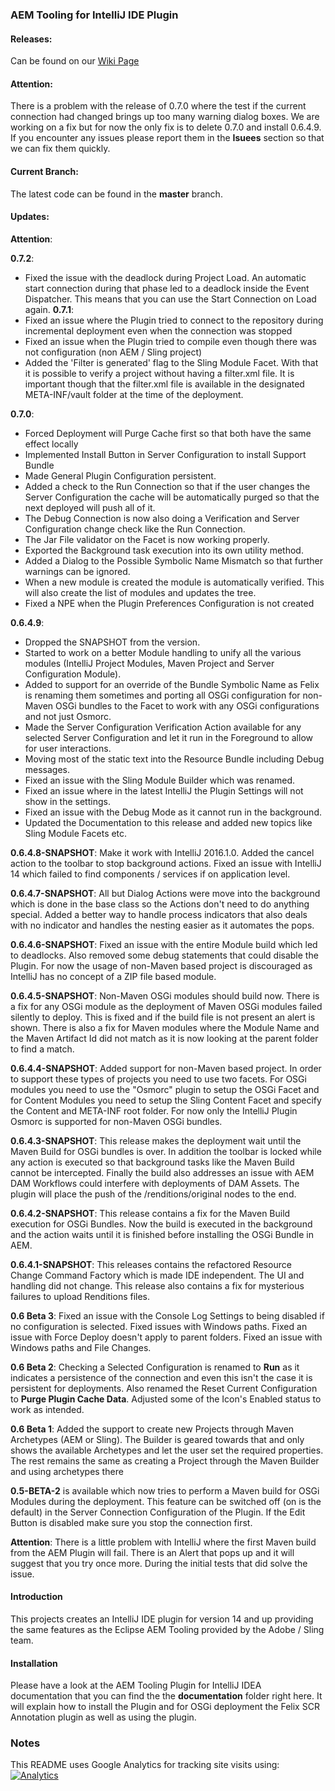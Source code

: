 ### AEM Tooling for IntelliJ IDE Plugin

#### Releases:

Can be found on our [Wiki Page](https://github.com/headwirecom/aem-ide-tooling-4-intellij/wiki)

#### Attention:

There is a problem with the release of 0.7.0 where the test if the current connection had changed
brings up too many warning dialog boxes. We are working on a fix but for now the only fix is to
delete 0.7.0 and install 0.6.4.9.
If you encounter any issues please report them in the **Isuees** section so that we can fix them
quickly.

#### Current Branch:

The latest code can  be found in the **master** branch.

#### Updates:

**Attention**:

**0.7.2**:
* Fixed the issue with the deadlock during Project Load. An automatic start connection during
  that phase led to a deadlock inside the Event Dispatcher. This means that you can use the
  Start Connection on Load again.
**0.7.1**:
* Fixed an issue where the Plugin tried to connect to the repository during incremental deployment
  even when the connection was stopped
* Fixed an issue when the Plugin tried to compile even though there was not configuration
  (non AEM / Sling project)
* Added the 'Filter is generated' flag to the Sling Module Facet. With that it is possible to verify
  a project without having a filter.xml file. It is important though that the filter.xml file is
  available in the designated META-INF/vault folder at the time of the deployment.

**0.7.0**:
* Forced Deployment will Purge Cache first so that both have the same effect locally
* Implemented Install Button in Server Configuration to install Support Bundle
* Made General Plugin Configuration persistent.
* Added a check to the Run Connection so that if the user changes the Server Configuration the
  cache will be automatically purged so that the next deployed will push all of it.
* The Debug Connection is now also doing a Verification and Server Configuration change check
  like the Run Connection.
* The Jar File validator on the Facet is now working properly.
* Exported the Background task execution into its own utility method.
* Added a Dialog to the Possible Symbolic Name Mismatch so that further warnings can be ignored.
* When a new module is created the module is automatically verified. This will also create the
  list of modules and updates the tree.
* Fixed a NPE when the Plugin Preferences Configuration is not created

**0.6.4.9**:
* Dropped the SNAPSHOT from the version.  
* Started to work on a better Module handling to unify
  all the various modules (IntelliJ Project Modules, Maven Project and Server Configuration Module).  
* Added to support for an override of the Bundle Symbolic Name as Felix is renaming them sometimes and
  porting all OSGi configuration for non-Maven OSGi bundles to the Facet to work with any OSGi
  configurations and not just Osmorc.  
* Made the Server Configuration Verification Action available for any selected Server Configuration
  and let it run in the Foreground to allow for user interactions.  
* Moving most of the static text into the Resource Bundle including Debug messages.
* Fixed an issue with the Sling Module Builder which was renamed.  
* Fixed an issue where in the latest IntelliJ the Plugin Settings will not show in the settings.  
* Fixed an issue with the Debug Mode as it cannot run in the background.  
* Updated the Documentation to this release and added new topics like Sling Module Facets etc.  

**0.6.4.8-SNAPSHOT**: Make it work with IntelliJ 2016.1.0. Added the cancel action to the toolbar
                      to stop background actions. Fixed an issue with IntelliJ 14 which failed to find
                      components / services if on application level.

**0.6.4.7-SNAPSHOT**: All but Dialog Actions were move into the background which is done in the base
                      class so the Actions don't need to do anything special. Added a better way to
                      handle process indicators that also deals with no indicator and handles the nesting
                      easier as it automates the pops.

**0.6.4.6-SNAPSHOT**: Fixed an issue with the entire Module build which led to deadlocks. Also removed some
                      debug statements that could disable the Plugin. For now the usage of non-Maven based
                      project is discouraged as IntelliJ has no concept of a ZIP file based module.

**0.6.4.5-SNAPSHOT**: Non-Maven OSGi modules should build now. There is a fix for any OSGi module as the
                      deployment of Maven OSGi modules failed silently to deploy. This is fixed and if the
                      build file is not present an alert is shown.
                      There is also a fix for Maven modules where the Module Name and the Maven Artifact Id
                      did not match as it is now looking at the parent folder to find a match.

**0.6.4.4-SNAPSHOT**: Added support for non-Maven based project. In order to support these types of projects
                      you need to use two facets. For OSGi modules you need to use the "Osmorc" plugin
                      to setup the OSGi Facet and for Content Modules you need to setup the Sling Content
                      Facet and specify the Content and META-INF root folder.
                      For now only the IntelliJ Plugin Osmorc is supported for non-Maven OSGi bundles.

**0.6.4.3-SNAPSHOT**: This release makes the deployment wait until the Maven Build for OSGi bundles is over.
                      In addition the toolbar is locked while any action is executed so that background tasks
                      like the Maven Build cannot be intercepted. Finally the build also addresses an issue
                      with AEM DAM Workflows could interfere with deployments of DAM Assets. The plugin will
                      place the push of the /renditions/original nodes to the end.

**0.6.4.2-SNAPSHOT**: This release contains a fix for the Maven Build execution for OSGi Bundles. Now the build
                      is executed in the background and the action waits until it is finished before installing
                      the OSGi Bundle in AEM.

**0.6.4.1-SNAPSHOT**: This releases contains the refactored Resource Change Command Factory which is made
IDE independent. The UI and handling did not change. This release also contains a fix for mysterious failures to
upload Renditions files.

**0.6 Beta 3**: Fixed an issue with the Console Log Settings to being disabled if no configuration is selected.
Fixed issues with Windows paths. Fixed an issue with Force Deploy doesn't apply to parent folders.
Fixed an issue with Windows paths and File Changes.

**0.6 Beta 2**: Checking a Selected Configuration is renamed to **Run** as it indicates a persistence of the connection
and even this isn't the case it is persistent for deployments.
Also renamed the Reset Current Configuration to **Purge Plugin Cache Data**.
Adjusted some of the Icon's Enabled status to work as intended.

**0.6 Beta 1**: Added the support to create new Projects through Maven Archetypes (AEM or Sling). The Builder
is geared towards that and only shows the available Archetypes and let the user set the
required properties. The rest remains the same as creating a Project through the Maven Builder
and using archetypes there

**0.5-BETA-2** is available which now tries to perform a Maven build for OSGi Modules during the deployment. This feature
can be switched off (on is the default) in the Server Connection Configuration of the Plugin. If the Edit Button is
disabled make sure you stop the connection first.

**Attention**: There is a little problem with IntelliJ where the first Maven build from the AEM Plugin will fail. There
is an Alert that pops up and it will suggest that you try once more. During the initial tests that did solve the issue.

#### Introduction

This projects creates an IntelliJ IDE plugin for version 14 and up providing the same features as the Eclipse AEM Tooling provided by the Adobe / Sling team.

#### Installation

Please have a look at the AEM Tooling Plugin for IntelliJ IDEA documentation that you can find the the **documentation** folder right here. It will explain how to install the Plugin and for OSGi deployment the Felix SCR Annotation plugin as well as using the plugin.

### Notes

This README uses Google Analytics for tracking site visits using: [![Analytics](https://ga-beacon.appspot.com/UA-72395016-3/headwirecom/aem-ide-tooling-4-intellij/readme)](https://github.com/igrigorik/ga-beacon)